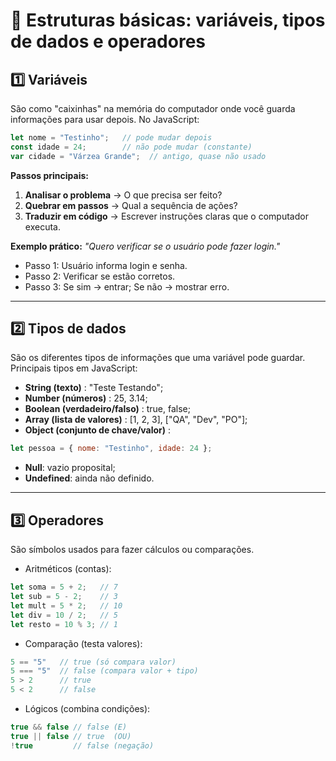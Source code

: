 # 📘 Estruturas básicas: variáveis, tipos de dados e operadores

## 1️⃣ Variáveis
São como "caixinhas" na memória do computador onde você guarda informações para usar depois. No JavaScript:

```js
let nome = "Testinho";   // pode mudar depois
const idade = 24;        // não pode mudar (constante) 
var cidade = "Várzea Grande";  // antigo, quase não usado
```

**Passos principais:**
1. **Analisar o problema** → O que precisa ser feito?  
2. **Quebrar em passos** → Qual a sequência de ações?  
3. **Traduzir em código** → Escrever instruções claras que o computador executa.  

**Exemplo prático:**
*"Quero verificar se o usuário pode fazer login."*  
- Passo 1: Usuário informa login e senha.  
- Passo 2: Verificar se estão corretos.  
- Passo 3: Se sim → entrar; Se não → mostrar erro.  

---

## 2️⃣ Tipos de dados

São os diferentes tipos de informações que uma variável pode guardar.
Principais tipos em JavaScript:

- **String (texto)** : "Teste Testando";
- **Number (números)** : 25, 3.14;
- **Boolean (verdadeiro/falso)** : true, false;
- **Array (lista de valores)** : [1, 2, 3], ["QA", "Dev", "PO"];
- **Object (conjunto de chave/valor)** :
```js
let pessoa = { nome: "Testinho", idade: 24 };
```

- **Null**: vazio proposital;
- **Undefined**: ainda não definido.

---

## 3️⃣ Operadores

São símbolos usados para fazer cálculos ou comparações.

- Aritméticos (contas):
```js
let soma = 5 + 2;   // 7
let sub = 5 - 2;    // 3
let mult = 5 * 2;   // 10
let div = 10 / 2;   // 5
let resto = 10 % 3; // 1
```
- Comparação (testa valores):
```js
5 == "5"   // true (só compara valor)
5 === "5"  // false (compara valor + tipo)
5 > 2      // true
5 < 2      // false
```

- Lógicos (combina condições):
```js
true && false // false (E)
true || false // true  (OU)
!true         // false (negação)
```